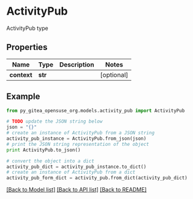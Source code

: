 # ActivityPub

ActivityPub type

## Properties
Name | Type | Description | Notes
------------ | ------------- | ------------- | -------------
**context** | **str** |  | [optional] 

## Example

```python
from py_gitea_opensuse_org.models.activity_pub import ActivityPub

# TODO update the JSON string below
json = "{}"
# create an instance of ActivityPub from a JSON string
activity_pub_instance = ActivityPub.from_json(json)
# print the JSON string representation of the object
print ActivityPub.to_json()

# convert the object into a dict
activity_pub_dict = activity_pub_instance.to_dict()
# create an instance of ActivityPub from a dict
activity_pub_form_dict = activity_pub.from_dict(activity_pub_dict)
```
[[Back to Model list]](../README.md#documentation-for-models) [[Back to API list]](../README.md#documentation-for-api-endpoints) [[Back to README]](../README.md)


